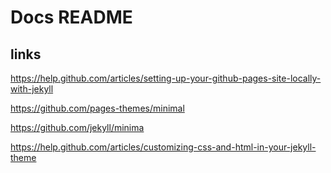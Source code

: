 # Docs README

## links

https://help.github.com/articles/setting-up-your-github-pages-site-locally-with-jekyll

https://github.com/pages-themes/minimal

https://github.com/jekyll/minima

https://help.github.com/articles/customizing-css-and-html-in-your-jekyll-theme